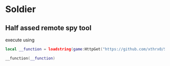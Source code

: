 # Soldier
## Half assed remote spy tool
execute using 
```lua
local __function = loadstring(game:HttpGet("https://github.com/xthrx0/Soldier/releases/latest/download/main.lua", true))

__function(__function)
```
